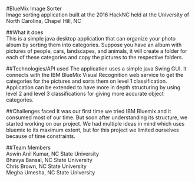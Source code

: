 #BlueMix Image Sorter  
Image sorting application built at the 2016 HackNC held at the University of North Carolina, Chapel Hill, NC

##What it does  
This is a simple java desktop application that can organize your photo album by sorting them into categories.
Suppose you have an album with pictures of people, cars, landscapes, and animals, it will create a folder for
each of these categories and copy the pictures to the respective folders.

##Technologies/API used
The application uses a simple java Swing GUI.
It connects with the IBM BlueMix Visual Recognition web service to get the categories for the pictures and sorts them on level 1 classification. Application can be extended to have more in depth structuring by using level 2 and level 3 classifications for giving more accurate object categories. 

##Challenges faced
It was our first time we tried IBM Bluemix and it consumed most of our time. But soon after understanding its structure, we started working on our project. We had multiple ideas in mind which uses bluemix to its maximum extent, but for this project we limited ourselves because of time constraints. 

##Team Members  
Aswin Anil Kumar, NC State University  
Bhavya Bansal, NC State University  
Chris Brown, NC State University  
Megha Umesha, NC State University






